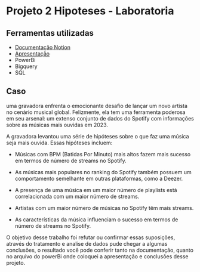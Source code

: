 # Projeto 2 Hipoteses - Laboratoria
## Ferramentas utilizadas
- [Documentação Notion](https://outstanding-tuck-ee2.notion.site/Modelo-de-Ficha-T-cnica-Projeto-Laboratoria-2-Hipoteses-6a2da2783e71482b84050466b26b3e16?pvs=4)
- [Apresentação](https://docs.google.com/presentation/d/15_l5C4St0mhHg1Inhx8SOuL9slTaf6qCelkQJpDxhCM/edit?usp=sharing)
- PowerBi
- Bigquery
- SQL

## Caso
uma gravadora enfrenta o emocionante desafio de lançar um novo artista no cenário musical global. Felizmente, ela tem uma ferramenta poderosa em seu arsenal: um extenso conjunto de dados do Spotify com informações sobre as músicas mais ouvidas em 2023.

A gravadora levantou uma série de hipóteses sobre o que faz uma música seja mais ouvida. Essas hipóteses incluem:

- Músicas com BPM (Batidas Por Minuto) mais altos fazem mais sucesso em termos de número de streams no Spotify.

- As músicas mais populares no ranking do Spotify também possuem um comportamento semelhante em outras plataformas, como a Deezer.

- A presença de uma música em um maior número de playlists está correlacionada com um maior número de streams.

- Artistas com um maior número de músicas no Spotify têm mais streams.

- As características da música influenciam o sucesso em termos de número de streams no Spotify.

O objetivo desse trabalho foi refutar ou confirmar essas suposições, através do tratamento e analise de dados pude chegar a algumas conclusões, o resultado você pode conferir tanto na documentação, quanto no arquivo do powerBi onde coloquei a apresentação e conclusões desse projeto.

